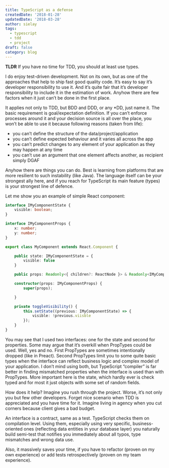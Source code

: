 ```yaml
---
title: TypeScript as a defense
createdDate: '2018-01-28'
updatedDate: '2018-03-28'
author: sielay
tags:
  - typescript
  - tdd
  - project
draft: false
category: blog
---
```


**TLDR** If you have no time for TDD, you should at least use types.

I do enjoy test-driven development. Not on its own, but as one of the approaches that help to ship fast good quality code. It’s easy to say it’s developer responsibility to use it. And it’s quite fair that it’s developer responsibility to include it in the estimation of work. Anyhow there are few factors when it just can’t be done in the first place.

It applies not only to TDD, but BDD and DDD, or any \*DD, just name it. The basic requirement is goal/expectation definition. If you can’t enforce processes around it and your decision source is all over the place, you won’t be able to use it because following reasons (taken from life):

-   you can’t define the structure of the data/project/application
-   you can’t define expected behaviour and it varies all across the app
-   you can’t predict changes to any element of your application as they may happen at any time
-   you can’t use an argument that one element affects another, as recipient simply DGAF

Anyhow there are things you can do. Best is learning from platforms that are more resilient to such instability (like Java). The language itself can be your strongest ally here, and if you reach for TypeScript its main feature (types) is your strongest line of defence.

Let me show you an example of simple React component:

```typescript
interface IMyComponentState {
    visible: boolean;
}

interface IMyComponentProps {
    x: number;
    y: number;
}

export class MyComponent extends React.Component {

    public state: IMyComponentState = {
        visible: false
    }

    public props: Readonly<{ children?: ReactNode }> & Readonly<IMyComponentProps>;

    constructor(props: IMyComponentProps) {        
        super(props);

    }

    private toggleVisibility() {
        this.setState((previous: IMyComponentState) => {
            visible: !previous.viisble
        });
    }
}
```

You may see that I used two interfaces: one for the state and second for properties. Some may argue that it’s overkill when PropTypes could be used. Well, yes and no. First PropTypes are sometimes intentionally dropped (like in Preact). Second PropTypes limit you to some quite basic types when the interface can reflect business logic and complex model of your application. I don’t mind using both, but TypeScript “compiler” is far better in finding mismatched properties when the interface is used than with PropTypes. More important here is the state, which hardly ever is check typed and for most it just objects with some set of random fields.

How does it help? Imagine you rush through the project. Worse, it’s not only you but few other developers. Forget nice scenario when TDD is appreciated and you have time for it. Imagine living in agency when you cut corners because client gives a bad budget.

An interface is a contract, same as a test. TypeScript checks them on compilation level. Using them, especially using very specific, business-oriented ones (reflecting data entities in your database layer) you naturally build semi-test that notifies you immediately about all typos, type mismatches and wrong data use.

Also, it massively saves your time, if you have to refactor (proven on my own experience) or add tests retrospectively (proven on my team experience).
